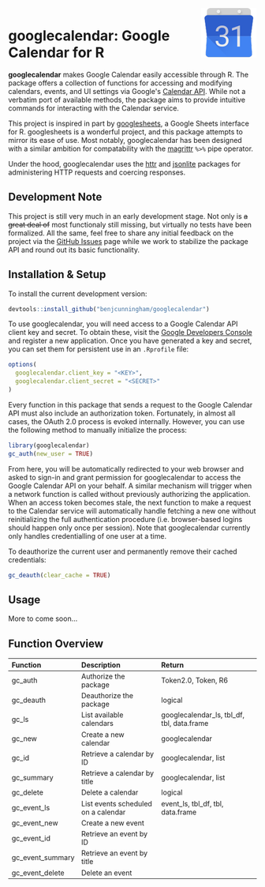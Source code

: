 
<!-- README.md is generated from README.Rmd. Please edit that file. -->
<img src="icon.png" align="right"/>

googlecalendar: Google Calendar for R
=====================================

**googlecalendar** makes Google Calendar easily accessible through R. The package offers a collection of functions for accessing and modifying calendars, events, and UI settings via Google's [Calendar API](https://developers.google.com/google-apps/calendar/). While not a verbatim port of available methods, the package aims to provide intuitive commands for interacting with the Calendar service.

This project is inspired in part by [googlesheets](https://github.com/jennybc/googlesheets), a Google Sheets interface for R. googlesheets is a wonderful project, and this package attempts to mirror its ease of use. Most notably, googlecalendar has been designed with a similar ambition for compatability with the [magrittr](https://github.com/smbache/magrittr) `%>%` pipe operator.

Under the hood, googlecalendar uses the [httr](https://github.com/hadley/httr) and [jsonlite](https://github.com/jeroenooms/jsonlite) packages for administering HTTP requests and coercing responses.

Development Note
----------------

This project is still very much in an early development stage. Not only is ~~a great deal of~~ most functionaly still missing, but virtually no tests have been formalized. All the same, feel free to share any initial feedback on the project via the [GitHub Issues](https://github.com/benjcunningham/googlecalendar/issues) page while we work to stabilize the package API and round out its basic functionality.

Installation & Setup
--------------------

To install the current development version:

``` r
devtools::install_github("benjcunningham/googlecalendar")
```

To use googlecalendar, you will need access to a Google Calendar API client key and secret. To obtain these, visit the [Google Developers Console](https://console.developers.google.com/) and register a new application. Once you have generated a key and secret, you can set them for persistent use in an `.Rprofile` file:

``` r
options(
  googlecalendar.client_key = "<KEY>",
  googlecalendar.client_secret = "<SECRET>"
)
```

Every function in this package that sends a request to the Google Calendar API must also include an authorization token. Fortunately, in almost all cases, the OAuth 2.0 process is evoked internally. However, you can use the following method to manually initialize the process:

``` r
library(googlecalendar)
gc_auth(new_user = TRUE)
```

From here, you will be automatically redirected to your web browser and asked to sign-in and grant permission for googlecalendar to access the Google Calendar API on your behalf. A similar mechanism will trigger when a network function is called without previously authorizing the application. When an access token becomes stale, the next function to make a request to the Calendar service will automatically handle fetching a new one without reinitializing the full authentication procedure (i.e. browser-based logins should happen only once per session). Note that googlecalendar currently only handles credentialling of one user at a time.

To deauthorize the current user and permanently remove their cached credentials:

``` r
gc_deauth(clear_cache = TRUE)
```

Usage
-----

More to come soon...

Function Overview
-----------------

| Function           | Description                         | Return                                       |
|:-------------------|:------------------------------------|:---------------------------------------------|
| gc\_auth           | Authorize the package               | Token2.0, Token, R6                          |
| gc\_deauth         | Deauthorize the package             | logical                                      |
| gc\_ls             | List available calendars            | googlecalendar\_ls, tbl\_df, tbl, data.frame |
| gc\_new            | Create a new calendar               | googlecalendar                               |
| gc\_id             | Retrieve a calendar by ID           | googlecalendar, list                         |
| gc\_summary        | Retrieve a calendar by title        | googlecalendar, list                         |
| gc\_delete         | Delete a calendar                   | logical                                      |
| gc\_event\_ls      | List events scheduled on a calendar | event\_ls, tbl\_df, tbl, data.frame          |
| gc\_event\_new     | Create a new event                  |                                              |
| gc\_event\_id      | Retrieve an event by ID             |                                              |
| gc\_event\_summary | Retrieve an event by title          |                                              |
| gc\_event\_delete  | Delete an event                     |                                              |
